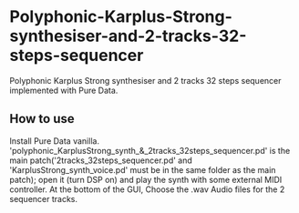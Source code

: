 # Polyphonic-Karplus-Strong-synthesiser-and-2-tracks-32-steps-sequencer
Polyphonic Karplus Strong synthesiser and 2 tracks 32 steps sequencer implemented with Pure Data.

## How to use
Install Pure Data vanilla. 
'polyphonic_KarplusStrong_synth_&_2tracks_32steps_sequencer.pd' is the main patch('2tracks_32steps_sequencer.pd' and 'KarplusStrong_synth_voice.pd' must be in the same folder as the main patch); open it (turn DSP on) and play the synth with some external MIDI controller.
At the bottom of the GUI, Choose the .wav Audio files for the 2 sequencer tracks.
